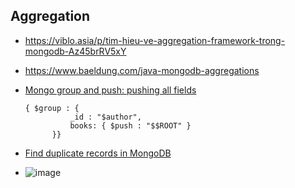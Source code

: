 ## Aggregation
- https://viblo.asia/p/tim-hieu-ve-aggregation-framework-trong-mongodb-Az45brRV5xY
- https://www.baeldung.com/java-mongodb-aggregations

- [Mongo group and push: pushing all fields](https://stackoverflow.com/questions/22150205/mongo-group-and-push-pushing-all-fields)
  ```shell
  { $group : {
            _id : "$author",
            books: { $push : "$$ROOT" }
        }}
  ```
- [Find duplicate records in MongoDB](https://stackoverflow.com/questions/26984799/find-duplicate-records-in-mongodb)
- ![image](https://user-images.githubusercontent.com/22516811/177312842-b7e2feaf-b51d-4f96-b94b-6ae8cf6058c5.png)
